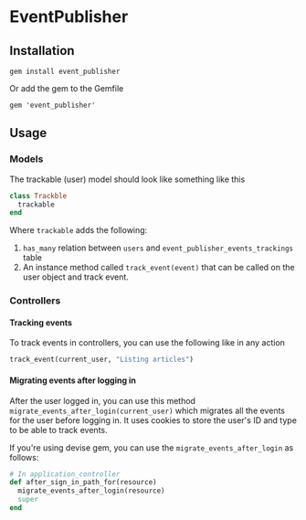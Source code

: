 # EventPublisher

## Installation

`gem install event_publisher`

Or add the gem to the Gemfile

`gem 'event_publisher'`



## Usage

### Models
The trackable (user) model should look like something like this

```rb
class Trackble
  trackable
end
```

Where `trackable` adds the following:
1. `has_many` relation between `users` and `event_publisher_events_trackings` table
2. An instance method called `track_event(event)` that can be called on the user object and track event.

### Controllers

#### Tracking events
To track events in controllers, you can use the following like in any action

```rb
track_event(current_user, "Listing articles")
```

#### Migrating events after logging in
After the user logged in, you can use this method `migrate_events_after_login(current_user)` which migrates
all the events for the user before logging in. It uses cookies to store the user's ID and type to be able to
track events.

If you're using devise gem, you can use the `migrate_events_after_login` as follows:

```rb
# In application_controller
def after_sign_in_path_for(resource)
  migrate_events_after_login(resource)
  super
end
```
